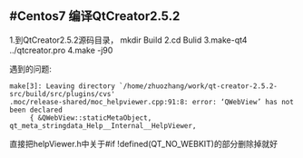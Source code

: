 #Centos7 编译QtCreator2.5.2
---------
1.到QtCreator2.5.2源码目录， mkdir Build
2.cd Bulid
3.make-qt4 ../qtcreator.pro
4.make -j90

遇到的问题:
```
make[3]: Leaving directory `/home/zhuozhang/work/qt-creator-2.5.2-src/build/src/plugins/cvs'
.moc/release-shared/moc_helpviewer.cpp:91:8: error: ‘QWebView’ has not been declared
     { &QWebView::staticMetaObject, qt_meta_stringdata_Help__Internal__HelpViewer,
```
直接把helpViewer.h中关于#if !defined(QT_NO_WEBKIT)的部分删除掉就好